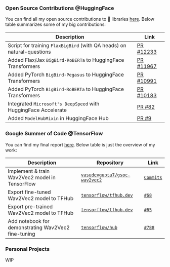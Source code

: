 ### Open Source Contributions @HuggingFace

You can find all my open source contributions to 🤗 libraries [here](https://github.com/huggingface/transformers/commits?author=vasudevgupta7). Below table summarizes some of my big contributions:

| Description                                                                | Link                                                                |
|----------------------------------------------------------------------------|---------------------------------------------------------------------|
| Script for training `FlaxBigBird` (with QA heads) on natural-questions     | [PR #12233](https://github.com/huggingface/transformers/pull/12233) |
| Added Flax/Jax `BigBird-RoBERTa` to HuggingFace Transformers               | [PR #11967](https://github.com/huggingface/transformers/pull/11967) |                                             
| Added PyTorch `BigBird-Pegasus` to HuggingFace Transformers                | [PR #10991](https://github.com/huggingface/transformers/pull/10991) |
| Added PyTorch `BigBird-RoBERTa` to HuggingFace Transformers                | [PR #10183](https://github.com/huggingface/transformers/pull/10183) |
| Integrated `Microsoft's DeepSpeed` with HuggingFace Accelerate             | [PR #82](https://github.com/huggingface/accelerate/pull/82)         |
| Added `ModelHubMixin` in HuggingFace Hub                                   | [PR #9](https://github.com/huggingface/huggingface_hub/pull/11)     |

### Google Summer of Code @TensorFlow

You can find my final report [here](https://vasudevgupta7.github.io/gsoc-wav2vec2/assets/final_report). Below table is just the overview of my work:

| Description | Repository | Link |
|-------------|------------|------|
| Implement & train Wav2Vec2 model in TensorFlow | [`vasudevgupta7/gsoc-wav2vec2`](https://github.com/vasudevgupta7/gsoc-wav2vec2) | [`Commits`](https://github.com/vasudevgupta7/gsoc-wav2vec2/commits?author=vasudevgupta7) |
| Export fine-tuned Wav2Vec2 model to TFHub | [`tensorflow/tfhub.dev`](https://github.com/tensorflow/tfhub.dev) | [`#68`](https://github.com/tensorflow/tfhub.dev/pull/68) |
| Export pre-trained Wav2Vec2 model to TFHub | [`tensorflow/tfhub.dev`](https://github.com/tensorflow/tfhub.dev) | [`#65`](https://github.com/tensorflow/tfhub.dev/pull/65) |
| Add notebook for demonstrating Wav2Vec2 fine-tuning | [`tensorflow/hub`](https://github.com/tensorflow/hub) | [`#788`](https://github.com/tensorflow/hub/pull/788) |

### Personal Projects

WIP
